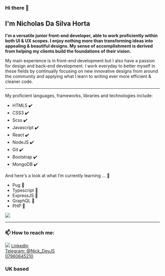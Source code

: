 ### Hi there 👋

<!--
**NicholasHorta/nicholashorta** is a ✨ _special_ ✨ repository because its `README.md` (this file) appears on your GitHub profile.
-->

<h2>I'm Nicholas Da Silva Horta</h2>

<strong>I'm a versatile junior front-end developer, able to work proficiently within both UI & UX scopes. I enjoy nothing more than transforming ideas into appealing & beautiful designs. My sense of accomplishment is derived from helping my clients build the foundations of their vision.</strong>

<p >My main experience is in front-end development but I also have a passion for design and back-end development. I work everyday to better myself in these fields by continually focusing on new innovative designs from around the community and applying what I learn to writing ever more efficient & cleaner code.</p> 
<hr/>
<p>My proficient languages, frameworks, libraries and technologies include: </p>
<ul>
  <li>HTML5 ✔️</li>
  <li>CSS3 ✔️</li>
  <li>Scss ✔️</li>
  <li>Javascript ✔️</li>
  <li>React ✔️</li>
  <li>NodeJS ✔️</li>
  <li>Git ✔️</li>
  <li>Bootstrap ✔️</li>
  <li>MongoDB ✔️</li>
</ul>

<p> And here's a look at what I’m currently learning ... 🌱 </p>

<ul>
  <li>Pug 🐤</li>
  <li>Typescript 🐤</li>
  <li>ExpressJS 🐤</li>
  <li>GraphQL 🐤</li>
  <li>PHP 🐤</li>
</ul>

<img src="https://24.media.tumblr.com/99a597a143970fab590e77c3570867cf/tumblr_mgzp1hHa391qf2fu4o1_500.gif">

<hr/>

<h3> 📫 How to reach me: </h3>
<img src="https://static.turbosquid.com/Preview/2014/05/25__23_20_00/a.jpg0ac8295e-49fd-4d58-9fea-b09904a90baeLarger.jpg">
<a href="https://www.linkedin.com/in/nick-da-silva-horta/">LinkedIn</a>
<br/>
<a href="#">Telegram: @Nick_DevJS</a>
<br/>
<a href="#">07960645210</a>
<br/>
<h3>UK based</h3>

